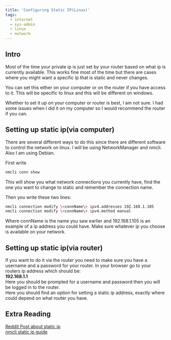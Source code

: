 ```yaml
---
title: 'Configuring Static IP(Linux)'
tags: 
  - internet
  - sys-admin
  - linux
  - network
---
```

## Intro

Most of the time your private ip is just set by your router based on what ip is currently available. This works fine most of the time but there are cases where you might want a specific ip that is static and never changes. 

You can set this either on your computer or on the router if you have access to it. This will be specific to linux and this will be different on windows.

Whether to set it up on your computer or router is best, I am not sure. I had some issues when I did it on my computer so I would recommend the router if you can. 

## Setting up static ip(via computer)

There are several different ways to do this since there are different software to control the network on linux. I will be using NetworkManager and nmcli.  Also I am using Debian.

First write   
```bash
nmcli conn show
```
This will show you what network connections you currently have, find the one you want to change to static and remember the connection name. 

Then you write these two lines:  
```bash
nmcli connection modify \<connName\> ipv4.addresses 192.168.1.105
nmcli connection modify \<connName\> ipv4.method manual  
```
Where connName is the name you saw earlier and 192.168.1.105 is an example of a ip address you could have. Make sure whatever ip you choose is available on your network.

## Setting up static ip(via router)

If you want to do it via the router you need to make sure you have a username and a password for your router. In  your browser go to your routers ip address which should be:  
**192.168.1.1**  
Here you should be prompted for a username and password then you will be logged in to the router.  
Here you should find an option for setting a static ip address, exactly where could depend on what router you have. 

## Extra Reading

[Reddit Post about static ip](https://www.reddit.com/r/HomeNetworking/comments/npgfqv/best_way_to_set_static_ip_at_computer_level_andor/)  
[nmcli static ip guide](https://www.tecmint.com/nmcli-configure-network-connection/)

